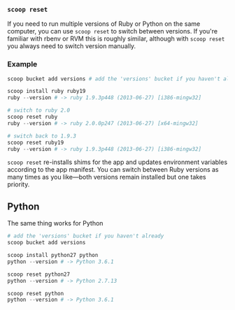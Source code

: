 ### `scoop reset`
If you need to run multiple versions of Ruby or Python on the same computer, you can use `scoop reset` to switch between versions. If you're familiar with rbenv or RVM this is roughly similar, although with `scoop reset` you always need to switch version manually.

### Example
```powershell
scoop bucket add versions # add the 'versions' bucket if you haven't already

scoop install ruby ruby19
ruby --version # -> ruby 1.9.3p448 (2013-06-27) [i386-mingw32]

# switch to ruby 2.0
scoop reset ruby
ruby --version # -> ruby 2.0.0p247 (2013-06-27) [x64-mingw32]

# switch back to 1.9.3
scoop reset ruby19
ruby --version # -> ruby 1.9.3p448 (2013-06-27) [i386-mingw32]
```

`scoop reset` re-installs shims for the app and updates environment variables according to the app manifest. You can switch between Ruby versions as many times as you like—both versions remain installed but one takes priority.

## Python
The same thing works for Python

```powershell
# add the 'versions' bucket if you haven't already
scoop bucket add versions

scoop install python27 python
python --version # -> Python 3.6.1

scoop reset python27
python --version # -> Python 2.7.13

scoop reset python
python --version # -> Python 3.6.1
```
